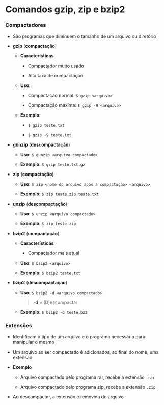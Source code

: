 # Comandos gzip, zip e bzip2

### Compactadores

* São programas que diminuem o tamanho de um arquivo ou diretório

* **gzip** (**compactação**)

  * **Características**

    * Compactador muito usado

    * Alta taxa de compactação

  * **Uso**: 

    * Compactação normal: `$ gzip <arquivo>`

    * Compactação máxima: `$ gzip -9 <arquivo>`

  * **Exemplo**: 
    
    * `$ gzip teste.txt`

    * `$ gzip -9 teste.txt`

* **gunzip** (**descompactação**)

  * **Uso**: `$ gunzip <arquivo compactado>`

  * **Exemplo**: `$ gzip teste.txt.gz`

* **zip** (**compactação**)

  * **Uso**: `$ zip <nome do arquivo após a compactação> <arquivo>`

  * **Exemplo**: `$ zip teste.zip teste.txt`

* **unzip** (**descompactação**)

  * **Uso**: `$ unzip <arquivo compactado>`

  * **Exemplo**: `$ zip teste.zip`

* **bzip2** (**compactação**)

  * **Características**

    * Compactador mais atual

  * **Uso**: `$ bzip2 <arquivo>`

  * **Exemplo**: `$ bzip2 teste.txt`

* **bzip2** (**descompactação**)

  * **Uso**: `$ bzip2 -d <arquivo compactado>`

    > **-d** = (D)escompactar

  * **Exemplo**: `$ bzip2 -d teste.bz2`
    
### Extensões

* Identificam o tipo de um arquivo e o programa necessário para manipular o mesmo

* Um arquivo ao ser compactado é adicionados, ao final do nome, uma extensão

* **Exemplo**

  * Arquivo compactado pelo programa rar, recebe a extensão `.rar`

  * Arquivo compactado pelo programa zip, recebe a extensão `.zip`

* Ao descompactar, a extensão é removida do arquivo